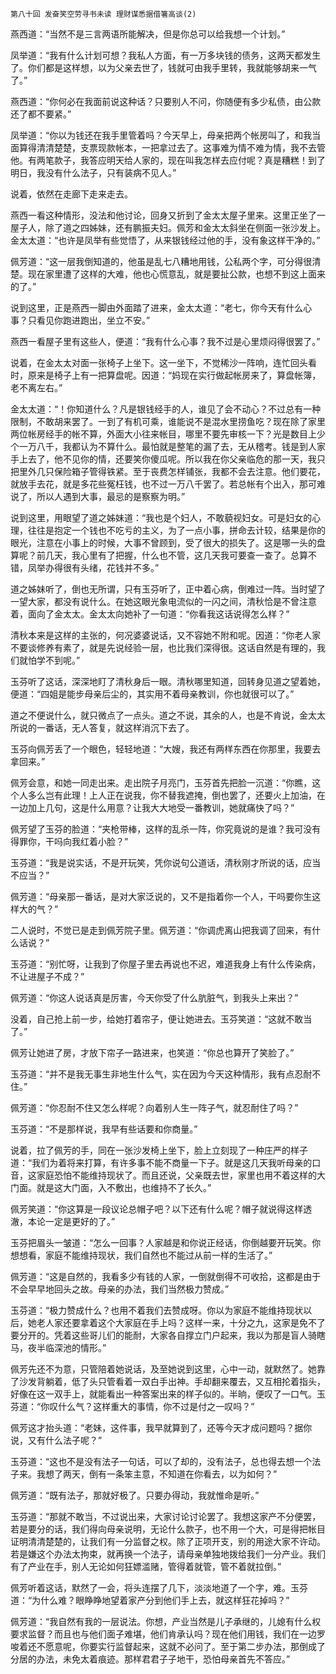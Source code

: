     第八十回 发奋笑空劳寻书未读 理财谋悉据借箸高谈(2) 

   燕西道：“当然不是三言两语所能解决，但是你总可以给我想一个计划。”

   凤举道：“我有什么计划可想？我私人方面，有一万多块钱的债务，这两天都发生了。你们都是这样想，以为父亲去世了，钱就可由我手里转，我就能够胡来一气了。”

   燕西道：“你何必在我面前说这种话？只要别人不问，你随便有多少私债，由公款还了都不要紧。”

   凤举道：“你以为钱还在我手里管着吗？今天早上，母亲把两个帐房叫了，和我当面算得清清楚楚，支票现款帐本，一把拿过去了。这事难为情不难为情，我不去管他。有两笔款子，我答应明天给人家的，现在叫我怎样去应付呢？真是糟糕！到了明日，我没有什么法子，只有装病不见人。”

   说着，依然在走廊下走来走去。

   燕西一看这种情形，没法和他讨论，回身又折到了金太太屋子里来。这里正坐了一屋子人，除了道之四姊妹，还有鹏振夫妇。佩芳和金太太斜坐在侧面一张沙发上。金太太道：“也许是凤举有些觉悟了，从来银钱经过他的手，没有象这样干净的。”

   佩芳道：“这一层我倒知道的，他虽是乱七八糟地用钱，公私两个字，可分得很清楚。现在家里遭了这样的大难，他也心慌意乱，就是要扯公款，也想不到这上面来的了。”

   说到这里，正是燕西一脚由外面踏了进来，金太太道：“老七，你今天有什么心事？只看见你跑进跑出，坐立不安。”

   燕西一看屋子里有这些人，便道：“我有什么心事？我不过是心里烦闷得很罢了。”

   说着，在金太太对面一张椅子上坐下。这一坐下，不觉稀沙一阵响，连忙回头看时，原来是椅子上有一把算盘呢。因道：“妈现在实行做起帐房来了，算盘帐簿，老不离左右。”

   金太太道：“！你知道什么？凡是银钱经手的人，谁见了会不动心？不过总有一种限制，不敢胡来罢了。一到了有机可乘，谁能说不是混水里捞鱼吃？现在除了家里两位帐房经手的帐不算，外面大小往来帐目，哪里不要先审核一下？光是数目上少个一万八千，我都认为不算什么。最怕就是整笔的漏了去，无从稽考。钱是到人家手上去了，他不见你的情，还要笑你傻瓜呢。所以我在你父亲临危的那一天，我只把里外几只保险箱子管得铁紧。至于丧费怎样铺张，我都不会去注意。他们要花，就放手去花，就是多花些冤枉钱，也不过一万八千罢了。若总帐有个出入，那可难说了，所以人遇到大事，最忌的是察察为明。”

   说到这里，用眼望了道之姊妹道：“我也是个妇人，不敢藐视妇女。可是妇女的心理，往往是抱定一个钱也不吃亏的主义，为了一点小事，拼命去计较，结果是你的眼光，注意在小事上的时候，大事不曾顾到，受了很大的损失了。这是哪一头的盘算呢？前几天，我心里有了把握，什么也不管，这几天我可要查一查了。总算不错，凤举办得很有头绪，花钱并不多。”

   道之姊妹听了，倒也无所谓，只有玉芬听了，正中着心病，倒难过一阵。当时望了一望大家，都没有说什么。在她这眼光象电流似的一闪之间，清秋恰是不曾注意着，面向了金太太。金太太向她补了一句道：“你看我这话说得怎么样？”

   清秋本来是这样的主张的，何况婆婆说话，又不容她不附和呢。因道：“你老人家不要谈修养有素了，就是先说经验一层，也比我们深得很。这话自然是有理的，我们就怕学不到呢。”

   玉芬听了这话，深深地盯了清秋身后一眼。清秋哪里知道，回转身见道之望着她，便道：“四姐是能步母亲后尘的，其实用不着母亲教训，你也就很可以了。”

   道之不便说什么，就只微点了一点头。道之不说，其余的人，也是不肯说，金太太所说的一番话，无人答复，就这样消沉下去了。

   玉芬向佩芳丢了一个眼色，轻轻地道：“大嫂，我还有两样东西在你那里，我要去拿回来。”

   佩芳会意，和她一同走出来。走出院子月亮门，玉芬首先把脸一沉道：“你瞧，这个人多么岂有此理！上人正在说我，你不替我遮掩，倒也罢了，还要火上加油，在一边加上几句，这是什么用意？让我大大地受一番教训，她就痛快了吗？”

   佩芳望了玉芬的脸道：“夹枪带棒，这样的乱杀一阵，你究竟说的是谁？我可没有得罪你，干吗向我红着小脸？”

   玉芬道：“我是说实话，不是开玩笑，凭你说句公道话，清秋刚才所说的话，应当不应当？”

   佩芳道：“母亲那一番话，是对大家泛说的，又不是指着你一个人，干吗要你生这样大的气？”

   二人说时，不觉已是走到佩芳院子里。佩芳道：“你调虎离山把我调了回来，有什么话说？”

   玉芬道：“别忙呀，让我到了你屋子里去再说也不迟，难道我身上有什么传染病，不让进屋子不成？”

   佩芳道：“你这人说话真是厉害，今天你受了什么肮脏气，到我头上来出？”

   没着，自己抢上前一步，给她打着帘子，便让她进去。玉芬笑道：“这就不敢当了。”

   佩芳让她进了房，才放下帘子一路进来，也笑道：“你总也算开了笑脸了。”

   玉芬道：“并不是我无事生非地生什么气，实在因为今天这种情形，我有点忍耐不住。”

   佩芳道：“你忍耐不住又怎么样呢？向着别人生一阵子气，就忍耐住了吗？”

   玉芬道：“不是那样说，我早有些话要和你商量。”

   说着，拉了佩芳的手，同在一张沙发椅上坐下，脸上立刻现了一种庄严的样子道：“我们为着将来打算，有许多事不能不商量一下子。就是这几天我听母亲的口音，这家庭恐怕不能维持现状了。而且还说，父亲既去世，家里也用不着这样的大门面。就是这大门面，入不敷出，也维持不了长久。”

   佩芳笑道：“你这算是一段议论总帽子吧？以下还有什么呢？帽子就说得这样透澈，本论一定是更好的了。”

   玉芬把眉头一皱道：“怎么一回事？人家越是和你说正经话，你倒越要开玩笑。你想想看，家庭不能维持现状，我们自然也不能过从前一样的生活了。”

   佩芳道：“这是自然的，我看多少有钱的人家，一倒就倒得不可收拾，这都是由于不会早早地回头之故。母亲的办法，我们当然极力赞成。”

   玉芬道：“极力赞成什么？也用不着我们去赞成呀。你以为家庭不能维持现状以后，她老人家还要拿着这个大家庭在手上吗？这样一来，十分之九，这家是免不了要分开的。凭着这些哥儿们的能耐，大家各自撑立门户起来，我以为那是盲人骑瞎马，夜半临深池的情形。”

   佩芳先还不为意，只管陪着她说话，及至她说到这里，心中一动，就默然了。她靠了沙发背躺着，低了头只管看着一双白手出神。手却翻来覆去，又互相抡着指头，好像在这一双手上，就能看出一种答案出来的样子似的。半晌，便叹了一口气。玉芬道：“你叹什么气？这样重大的事情，你不过是付之一叹吗？”

   佩芳这才抬头道：“老妹，这件事，我早就算到了，还等今天才成问题吗？据你说，又有什么法子呢？”

   玉芬道：“这也不是没有法子一句话，可以了却的，没有法子，总也得去想一个法子来。我想了两天，倒有一条笨主意，不知道在你看去，以为如何？”

   佩芳道：“既有法子，那就好极了。只要办得动，我就惟命是听。”

   玉芬道：“那就不敢当，不过说出来，大家讨论讨论罢了。我想这家产不分便罢，若是要分的话，我们得向母亲说明，无论什么款子，也不用一个大，可是得把帐目证明清清楚楚的，让我们有一分监督之权。除了正项开支，别的用途大家不许动。若是嫌这个办法太拘束，就再换一个法子，请母亲单独地拨给我们一分产业。我们有了产业在手，别人无论如何狂嫖滥赌，管得着就管，管不着就拉倒。”

   佩芳听着这话，默然了一会，将头连摆了几下，淡淡地道了一个字，难。玉芬道：“为什么难？眼睁睁地望着家产分到他们手上去，就这样狂花掉吗？”

   佩芳道：“我自然有我的一层说法。你想，产业当然是儿子承继的，儿媳有什么权要求监督？而且也与他们面子难堪，他们肯承认吗？现在他们用钱，我们在一边罗唆着还不愿意呢，你要实行监督起来，这就不必问了。至于第二步办法，那倒成了分居的办法，未免太着痕迹。那样君君子子地干，恐怕母亲首先不答应。”

